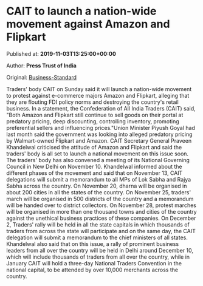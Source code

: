 
# CAIT to launch a nation-wide movement against Amazon and Flipkart

Published at: **2019-11-03T13:25:00+00:00**

Author: **Press Trust of India**

Original: [Business-Standard](https://www.business-standard.com/article/pti-stories/traders-body-cait-to-launch-nation-wide-movement-against-amazon-flipkart-119110300605_1.html)

Traders' body CAIT on Sunday said it will launch a nation-wide movement to protest against e-commerce majors Amazon and Flipkart, alleging that they are flouting FDI policy norms and destroying the country's retail business.
In a statement, the Confederation of All India Traders (CAIT) said, "Both Amazon and Flipkart still continue to sell goods on their portal at predatory pricing, deep discounting, controlling inventory, promoting preferential sellers and influencing prices."Union Minister Piyush Goyal had last month said the government was looking into alleged predatory pricing by Walmart-owned Flipkart and Amazon.
CAIT Secretary General Praveen Khandelwal criticised the attitude of Amazon and Flipkart and said the traders' body is all set to launch a national movement on this issue soon.
The traders' body has also convened a meeting of its National Governing Council in New Delhi on November 10.
Khandelwal informed about the different phases of the movement and said that on November 13, CAIT delegations will submit a memorandum to all MPs of Lok Sabha and Rajya Sabha across the country. On November 20, dharna will be organised in about 200 cities in all the states of the country.
On November 25, traders' march will be organised in 500 districts of the country and a memorandum will be handed over to district collectors.
On November 28, protest marches will be organised in more than one thousand towns and cities of the country against the unethical business practices of these companies.
On December 2, Traders' rally will be held in all the state capitals in which thousands of traders from across the state will participate and on the same day, the CAIT delegation will submit a memorandum to the chief ministers of all states.
Khandelwal also said that on this issue, a rally of prominent business leaders from all over the country will be held in Delhi around December 10, which will include thousands of traders from all over the country, while in January CAIT will hold a three-day National Traders Convention in the national capital, to be attended by over 10,000 merchants across the country.
